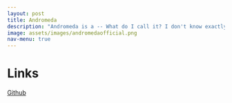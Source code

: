 ```yaml
---
layout: post
title: Andromeda
description: "Andromeda is a -- What do I call it? I don't know exactly yet. Right now Andromeda is a group of two people: SnurfTech (me) and gitventurer"
image: assets/images/andromedaofficial.png
nav-menu: true
---
```


# Links
[Github](https://github.com/andromedaofficial/)
